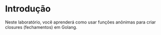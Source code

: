 # Introdução

Neste laboratório, você aprenderá como usar funções anônimas para criar closures (fechamentos) em Golang.
